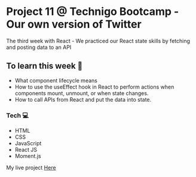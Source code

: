 # Project 11 @ Technigo Bootcamp - Our own version of Twitter 


The third week with React - We practiced our React state skills by fetching and posting data to an API 

## To learn this week 🧠

- What component lifecycle means 
- How to use the useEffect hook in React to perform actions when components mount, unmount, or when state changes.
- How to call APIs from React and put the data into state.

### Tech  💻

- HTML
- CSS 
- JavaScript 
- React JS 
- Moment.js


My live project [Here](https://happy-thoughts-by-nasim.netlify.com/)




